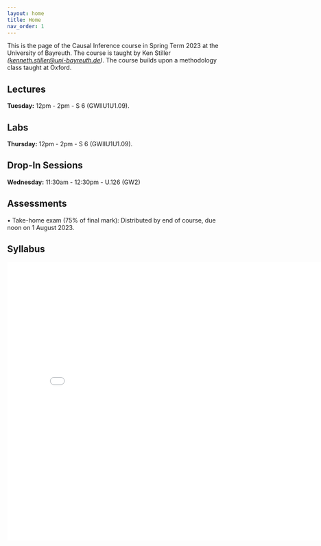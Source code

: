 ```yaml
---
layout: home
title: Home
nav_order: 1
---
```




This is the page of the Causal Inference course in Spring Term 2023 at the University of Bayreuth. The course is taught by Ken Stiller *(kenneth.stiller@uni-bayreuth.de)*. The course builds upon a methodology class taught at Oxford.

## Lectures

**Tuesday:** 12pm - 2pm - S 6 (GWIIU1U1.09). 

## Labs

**Thursday:** 12pm - 2pm - S 6 (GWIIU1U1.09).  

## Drop-In Sessions

**Wednesday:** 11:30am - 12:30pm - U.126 (GW2)

## Assessments

• Take-home exam (75% of final mark): Distributed by end of course, due noon on 1 August 2023.


## Syllabus


<embed src="CI_23_Syllabus___Bayreuth.pdf" width="800" height="650" 
 type="application/pdf">
